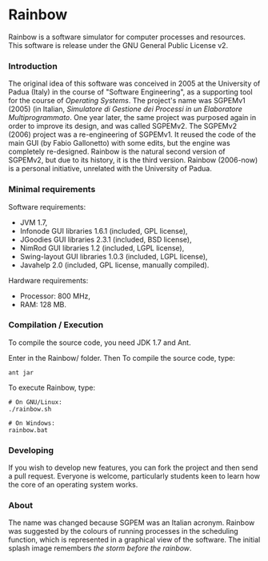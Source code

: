 
# Rainbow
Rainbow is a software simulator for computer processes and resources. This software is release under the GNU General Public License v2.


### Introduction
The original idea of this software was conceived in 2005 at the University of Padua (Italy) in the course of "Software Engineering", as a supporting tool for the course of *Operating Systems*. The project's name was SGPEMv1 (2005) (in Italian, *Simulatore di Gestione dei Processi in un Elaboratore Multiprogrammato*. One year later, the same project was purposed again in order to improve its design, and was called SGPEMv2. The SGPEMv2 (2006) project was a re-engineering of SGPEMv1. It reused the code of the main GUI (by Fabio Gallonetto) with some edits, but the engine was completely re-designed. Rainbow is the natural second version of SGPEMv2, but due to its history, it is the third version. Rainbow (2006-now) is a personal initiative, unrelated with the University of Padua.


### Minimal requirements
Software requirements: 
- JVM 1.7, 
- Infonode GUI libraries 1.6.1 (included, GPL license),
- JGoodies GUI libraries 2.3.1 (included, BSD license),
- NimRod GUI libraries 1.2 (included, LGPL license),
- Swing-layout GUI libraries 1.0.3 (included, LGPL license),
- Javahelp 2.0 (included, GPL license, manually compiled).

Hardware requirements: 
- Processor: 800 MHz, 
- RAM: 128 MB.


### Compilation / Execution
To compile the source code, you need JDK 1.7 and Ant. 

Enter in the Rainbow/ folder. Then
To compile the source code, type:
``` 
ant jar 
```

To execute Rainbow, type:
```
# On GNU/Linux: 
./rainbow.sh
```
```
# On Windows:
rainbow.bat
```

### Developing
If you wish to develop new features, you can fork the project and then send a pull request. Everyone is welcome, particularly students keen to learn how the core of an operating system works.


### About
The name was changed because SGPEM was an Italian acronym. Rainbow was suggested by the colours of 
running processes in the scheduling function, which is represented in a graphical view of the software.
The initial splash image remembers *the storm before the rainbow*.

